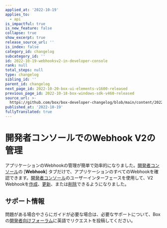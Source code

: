 ```yaml
---
applied_at: '2022-10-19'
applies_to:
  - api
is_impactful: true
is_new_feature: false
collapse: true
show_excerpt: true
release_source_url: ''
is_index: false
category_id: changelog
subcategory_id: ''
id: 2022-10-19-webhooksv2-in-developer-console
rank: null
total_steps: null
type: changelog
sibling_id: ''
parent_id: changelog
next_page_id: 2022-10-20-box-ui-elements-v1600-released
previous_page_id: 2022-10-18-box-windows-sdk-v460-released
source_url: >-
  https://github.com/box/box-developer-changelog/blob/main/content/2022/10-19-webhooksv2-in-developer-console.md
published_at: '2022-10-19'
fullyTranslated: true
---
```

# 開発者コンソールでのWebhook V2の管理

アプリケーションのWebhookの管理が簡単で効率的になりました。[開発者コンソール][console]の \[**Webhook**] タブだけで、アプリケーションのすべてのWebhookを確認できます。[開発者コンソール][console]のユーザーインターフェースを使用して、V2 Webhookを[作成][1]、[更新][2]、または[削除][3]できるようになりました。

## サポート情報

問題がある場合やさらにガイドが必要な場合は、必要なサポートについて、Boxの[開発者向けフォーラム][5]に英語でリクエストを投稿してください。

[1]: g://webhooks/v2/create-v2

[2]: g://webhooks/v2/update-v2

[3]: g://webhooks/v2/delete-v2

[4]: https://support.box.com/hc/en-us/sections/360009473734-Box-Partner-Resources

[5]: https://support.box.com/hc/en-us/community/topics/360001932973-Platform-and-Developer-Forum

[console]: https://app.box.com/developers/console
